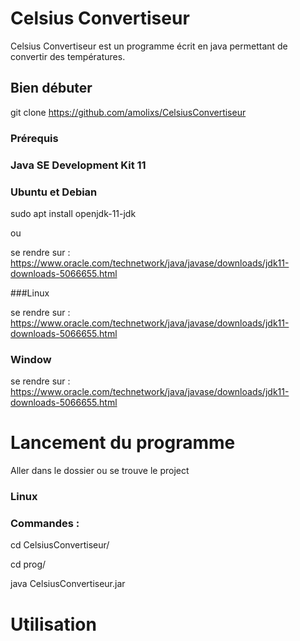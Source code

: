 # Celsius Convertiseur

Celsius Convertiseur est un programme écrit en java permettant de convertir des températures.

## Bien débuter 

git clone https://github.com/amolixs/CelsiusConvertiseur

### Prérequis

### Java SE Development Kit 11

### Ubuntu et Debian

sudo apt install openjdk-11-jdk

ou 

se rendre sur : https://www.oracle.com/technetwork/java/javase/downloads/jdk11-downloads-5066655.html

###Linux 

se rendre sur : https://www.oracle.com/technetwork/java/javase/downloads/jdk11-downloads-5066655.html

### Window 

se rendre sur : https://www.oracle.com/technetwork/java/javase/downloads/jdk11-downloads-5066655.html

# Lancement du programme

Aller dans le dossier ou se trouve le project

### Linux

### Commandes : 

cd CelsiusConvertiseur/

cd prog/

java CelsiusConvertiseur.jar

# Utilisation
